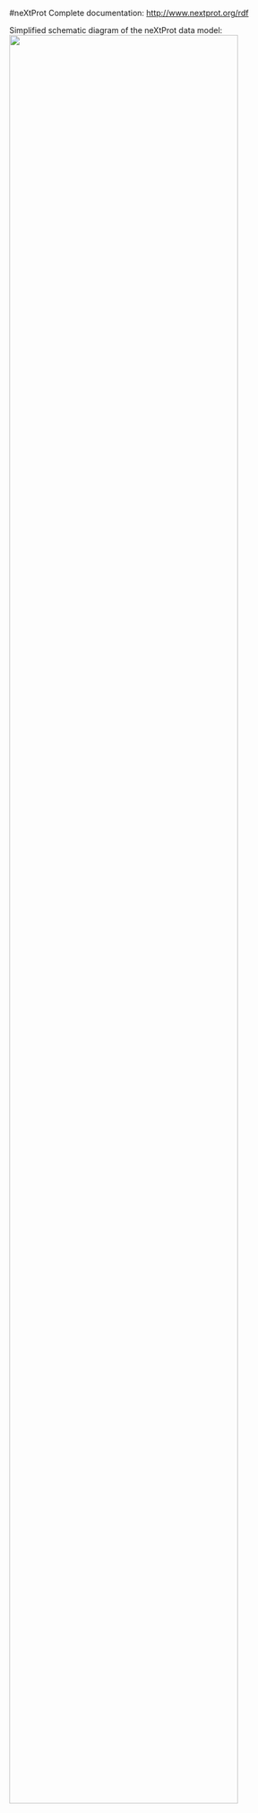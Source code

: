 #neXtProt
Complete documentation: http://www.nextprot.org/rdf

Simplified schematic diagram of the neXtProt data model:
<a href="https://raw.githubusercontent.com/calipho-sib/nextprot-docs/master/pages/assets/rdf-model-v2.png" target="_blank"><img width="90%" src="https://raw.githubusercontent.com/calipho-sib/nextprot-docs/master/pages/assets/rdf-model-v2.png"/></a>

